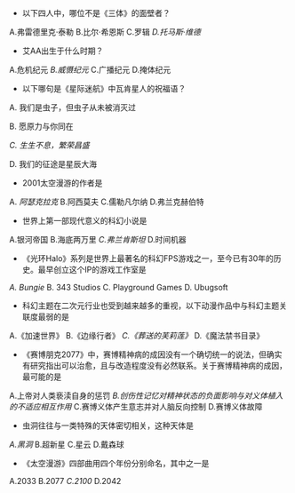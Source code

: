 

- 以下四人中，哪位不是《三体》的面壁者？

A.弗雷德里克·泰勒  B.比尔·希恩斯  C.罗辑  *D.托马斯·维德*

 

- 艾AA出生于什么时期？

A.危机纪元  *B.威慑纪元*  C.广播纪元  D.掩体纪元



- 以下哪句是《星际迷航》中瓦肯星人的祝福语？

A.  我们是虫子，但虫子从未被消灭过

B.  愿原力与你同在

*C.*  *生生不息，繁荣昌盛*

D.  我们的征途是星辰大海



- 2001太空漫游的作者是

A.  *阿瑟克拉克*  B.阿西莫夫  C.儒勒凡尔纳  D.弗兰克赫伯特



- 世界上第一部现代意义的科幻小说是

A.银河帝国  B.海底两万里  *C.弗兰肯斯坦*  D.时间机器

- 《光环Halo》系列是世界上最著名的科幻FPS游戏之一，至今已有30年的历史。最早创立这个IP的游戏工作室是

*A. Bungie*  B. 343 Studios  C. Playground Games  D. Ubugsoft

- 科幻主题在二次元行业也受到越来越多的重视，以下动漫作品中与科幻主题关联度最弱的是

A.《加速世界》  B.《边缘行者》  *C.《葬送的芙莉莲》*  D.《魔法禁书目录》

- 《赛博朋克2077》中，赛博精神病的成因没有一个确切统一的说法，但确实有研究指出可以治愈，且与改造程度没有必然联系。关于赛博精神病的成因，最可能的是

A.上帝对人类亵渎自身的惩罚  *B.创伤性记忆对精神状态的负面影响与对义体植入的不适应相互作用*  C.赛博义体产生意志并对人脑反向控制  D.赛博义体故障

- 虫洞往往与一类特殊的天体密切相关，这种天体是

*A.黑洞*  B.超新星  C.星云  D.戴森球

- 《太空漫游》四部曲用四个年份分别命名，其中之一是

A.2033  B.2077  *C.2100*  D.2042